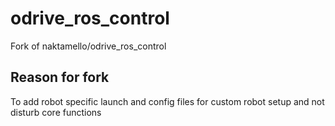 # odrive_ros_control

Fork of  naktamello/odrive_ros_control

## Reason for fork
To add robot specific launch and config files for custom robot setup and not disturb core functions
